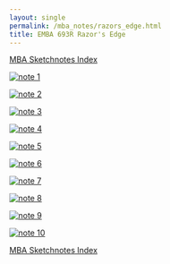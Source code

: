```yaml
---
layout: single
permalink: /mba_notes/razors_edge.html
title: EMBA 693R Razor's Edge
---
```

[MBA Sketchnotes Index][index]

[![note 1][note_1]][note_1]

[![note 2][note_2]][note_2]

[![note 3][note_3]][note_3]

[![note 4][note_4]][note_4]

[![note 5][note_5]][note_5]

[![note 6][note_6]][note_6]

[![note 7][note_7]][note_7]

[![note 8][note_8]][note_8]

[![note 9][note_9]][note_9]

[![note 10][note_10]][note_10]

[MBA Sketchnotes Index][index]

[index]: /mba_notes/
[note_1]: /images/mba_sketchnotes/razors_edge/note_1.png
[note_2]: /images/mba_sketchnotes/razors_edge/note_2.png
[note_3]: /images/mba_sketchnotes/razors_edge/note_3.png
[note_4]: /images/mba_sketchnotes/razors_edge/note_4.png
[note_5]: /images/mba_sketchnotes/razors_edge/note_5.png
[note_6]: /images/mba_sketchnotes/razors_edge/note_6.png
[note_7]: /images/mba_sketchnotes/razors_edge/note_7.png
[note_8]: /images/mba_sketchnotes/razors_edge/note_8.png
[note_9]: /images/mba_sketchnotes/razors_edge/note_9.png
[note_10]: /images/mba_sketchnotes/razors_edge/note_10.png

